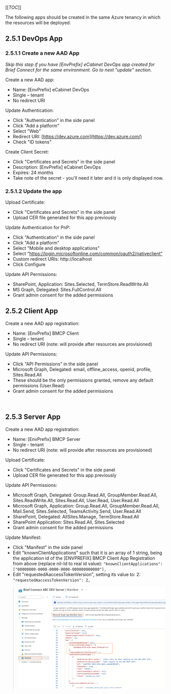 [[_TOC_]]


The following apps should be created in the same Azure tenancy in which the resources will be deployed.

## 2.5.1 DevOps App

### 2.5.1.1 Create a new AAD App

*Skip this step if you have \[EnvPrefix] eCabinet DevOps app created for Brief Connect for the same environment. Go to next "update" section.*

Create a new AAD app:

* Name: \[EnvPrefix] eCabinet DevOps
* Single – tenant
* No redirect URI

Update Authentication:

* Click "Authentication" in the side panel
* Click "Add a platform"
* Select "Web"
* Redirect URI: [https://dev.azure.com](https://dev.azure.com/)
* Check "ID tokens"

Create Client Secret:

* Click "Certificates and Secrets" in the side panel
* Description: \[EnvPrefix] eCabinet DevOps
* Expires: 24 months
* Take note of the secret - you'll need it later and it is only displayed now.

### 2.5.1.2 Update the app

Upload Certificate:

* Click "Certificates and Secrets" in the side panel
* Upload CER file generated for this app previously

Update Authentication for PnP:
* Click "Authentication" in the side panel
* Click "Add a platform"
* Select "Mobile and desktop applications"
* Select “https://login.microsoftonline.com/common/oauth2/nativeclient”
* Custom redirect URIs: http://localhost
* Click Configure

Update API Permissions:

* SharePoint, Application: Sites.Selected, TermStore.ReadWrite.All
* MS Graph, Delegated: Sites.FullControl.All
* Grant admin consent for the added permissions


## 2.5.2 Client App

Create a new AAD app registration:

* Name: \[EnvPrefix] BMCP Client
* Single – tenant
* No redirect URI (note: will provide after resources are provisioned)

Update API Permissions:

* Click "API Permissions" in the side panel
* Microsoft Graph, Delegated: email, offline\_access, openid, profile, Sites.Read.All
* These should be the only permissions granted, remove any default permissions (User.Read)
* Grant admin consent for the added permissions

 

## 2.5.3 Server App

Create a new AAD app registration:

* Name: \[EnvPrefix] BMCP Server
* Single - tenant
* No redirect URI (note: will provide after resources are provisioned)

Upload Certificate:

* Click "Certificates and Secrets" in the side panel
* Upload CER file generated for this app previously

Update API Permissions:

* Microsoft Graph, Delegated: Group.Read.All, GroupMember.Read.All, Sites.ReadWrite.All, Sites.Read.All, User.Read, User.Read.All
* Microsoft Graph, Application: Group.Read.All, GroupMember.Read.All, Mail.Send, Sites.Selected, TeamsActivity.Send, User.Read.All
* SharePoint, Delegated: AllSites.Manage, TermStore.Read.All
* SharePoint Application: Sites.Read.All, Sites.Selected
* Grant admin consent for the added permissions

Update Manifest:

* Click "Manifest" in the side panel
* Edit "knownClientApplications" such that it is an array of 1 string, being the application id of the \[ENVPREFIX] BMCP Client App Registration from above (replace nil-Id to real id value): `"knownClientApplications": ["00000000-0000-0000-0000-000000000000"],`
* Edit "requestedAaccessTokenVersion", setting its value to: 2: `"requestedAaccessTokenVersion": 2,`
> ![image.png](.attachments/image-d3f16ff1-5db0-4782-99e5-19009f1d2c2d.png)

 
